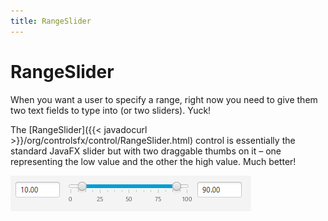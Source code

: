 ```yaml
---
title: RangeSlider
---
```

# RangeSlider

When you want a user to specify a range, right now you need to give them two text fields to type into (or two sliders). Yuck!

The [RangeSlider]({{< javadocurl >}}/org/controlsfx/control/RangeSlider.html) control is essentially the standard JavaFX slider but with two draggable thumbs on it – one representing the low value and the other the high value. Much better!

![RangeSlider](/images/features/rangeSlider.png "A RangeSlider Control")